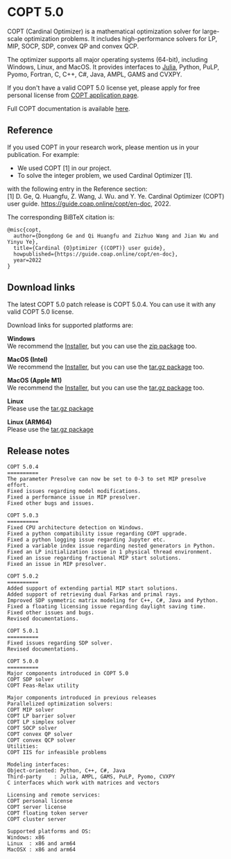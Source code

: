 # COPT 5.0

COPT (Cardinal Optimizer) is a mathematical optimization solver for large-scale optimization problems.
It includes high-performance solvers for LP, MIP, SOCP, SDP, convex QP and convex QCP.

The optimizer supports all major operating systems (64-bit), including Windows, Linux, and MacOS.
It provides interfaces to [Julia](https://github.com/COPT-Public/COPT.jl), Python, PuLP, Pyomo, Fortran, C, C++, C#, Java, AMPL, GAMS and CVXPY.

If you don't have a valid COPT 5.0 license yet,
please apply for free personal license from [COPT application page](https://www.shanshu.ai/copt).

Full COPT documentation is available [here](https://guide.coap.online/copt/en-doc/index.html).

## Reference
If you used COPT in your research work, please mention us in your publication. For example:
  - We used COPT [1] in our project.
  - To solve the integer problem, we used Cardinal Optimizer [1].

with the following entry in the Reference section:<br>
[1] D. Ge, Q. Huangfu, Z. Wang, J. Wu. and Y. Ye. Cardinal Optimizer (COPT) user guide. https://guide.coap.online/copt/en-doc, 2022.

The corresponding BiBTeX citation is:
```
@misc{copt,
  author={Dongdong Ge and Qi Huangfu and Zizhuo Wang and Jian Wu and Yinyu Ye},
  title={Cardinal {O}ptimizer {(COPT)} user guide},
  howpublished={https://guide.coap.online/copt/en-doc},
  year=2022
}
```
## Download links

The latest COPT 5.0 patch release is COPT 5.0.4.
You can use it with any valid COPT 5.0 license.

Download links for supported platforms are:

**Windows**<br>
  We recommend
  the [Installer](https://pub.shanshu.ai/download/copt/5.0.4/win64/CardinalOptimizer-5.0.4-win64-installer.zip),
  but you can use the [zip package](https://pub.shanshu.ai/download/copt/5.0.4/win64/CardinalOptimizer-5.0.4-win64.zip) too.

**MacOS (Intel)**<br>
  We recommend
  the [Installer](https://pub.shanshu.ai/download/copt/5.0.4/osx64/CardinalOptimizer-5.0.4-osx64.dmg),
  but you can use the [tar.gz package](https://pub.shanshu.ai/download/copt/5.0.4/osx64/CardinalOptimizer-5.0.4-osx64.tar.gz) too.

**MacOS (Apple M1)**<br>
  We recommend
  the [Installer](https://pub.shanshu.ai/download/copt/5.0.4/aarch64/CardinalOptimizer-5.0.4-aarch64_mac.dmg),
  but you can use the [tar.gz package](https://pub.shanshu.ai/download/copt/5.0.4/aarch64/CardinalOptimizer-5.0.4-aarch64_mac.tar.gz) too.

**Linux**<br>
  Please use the [tar.gz package](https://pub.shanshu.ai/download/copt/5.0.4/linux64/CardinalOptimizer-5.0.4-lnx64.tar.gz)

**Linux (ARM64)**<br>
  Please use the [tar.gz package](https://pub.shanshu.ai/download/copt/5.0.4/aarch64/CardinalOptimizer-5.0.4-aarch64_lnx.tar.gz)

## Release notes

```
COPT 5.0.4
==========
The parameter Presolve can now be set to 0-3 to set MIP presolve effort.
Fixed issues regarding model modifications.
Fixed a performance issue in MIP presolver.
Fixed other bugs and issues.

COPT 5.0.3
==========
Fixed CPU architecture detection on Windows.
Fixed a python compatibility issue regarding COPT upgrade.
Fixed a python logging issue regarding Jupyter etc.
Fixed a variable index issue regarding nested generators in Python.
Fixed an LP initialization issue in 1 physical thread environment.
Fixed an issue regarding fractional MIP start solutions.
Fixed an issue in MIP presolver.

COPT 5.0.2
==========
Added support of extending partial MIP start solutions.
Added support of retrieving dual Farkas and primal rays.
Improved SDP symmetric matrix modeling for C++, C#, Java and Python.
Fixed a floating licensing issue regarding daylight saving time.
Fixed other issues and bugs.
Revised documentations.

COPT 5.0.1
==========
Fixed issues regarding SDP solver.
Revised documentations.

COPT 5.0.0
==========
Major components introduced in COPT 5.0
COPT SDP solver
COPT Feas-Relax utility

Major components introduced in previous releases
Parallelized optimization solvers:
COPT MIP solver
COPT LP barrier solver
COPT LP simplex solver
COPT SOCP solver
COPT convex QP solver
COPT convex QCP solver
Utilities:
COPT IIS for infeasible problems

Modeling interfaces:
Object-oriented: Python, C++, C#, Java
Third-party    : Julia, AMPL, GAMS, PuLP, Pyomo, CVXPY
C interfaces which work with matrices and vectors

Licensing and remote services:
COPT personal license
COPT server license
COPT floating token server
COPT cluster server

Supported platforms and OS:
Windows: x86
Linux  : x86 and arm64
MacOSX : x86 and arm64
```
